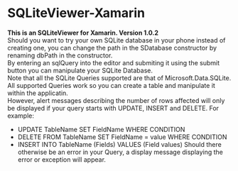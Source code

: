 # SQLiteViewer-Xamarin
**This is an SQLiteViewer for Xamarin. Version 1.0.2** <br />
Should you want to try your own SQLite database in your phone instead of creating one, you can change the path in the SDatabase constructor by renaming dbPath in the constructor.<br />
By entering an sqlQuery into the editor and submiting it using the submit button you can manipulate your SQLite Database. <br />
Note that all the SQLite Queries supported are that of Microsoft.Data.SQLite. <br />
All supported Queries work so you can create a table and manipulate it within the applicatin. <br />
However, alert messages describing the number of rows affected will only be displayed if your query starts with UPDATE, INSERT and DELETE. For example:<br />
- UPDATE TableName SET FieldName WHERE CONDITION 
- DELETE FROM TableName SET FieldName = value WHERE CONDITION
- INSERT INTO TableName (Fields) VALUES (Field values)
Should there otherwise be an error in your Query, a display message displaying the error or exception will appear.
